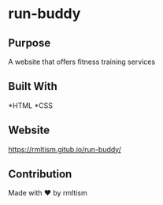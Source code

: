 # run-buddy

## Purpose
A website that offers fitness training services

## Built With
*HTML
*CSS

## Website
https://rmltism.gitub.io/run-buddy/

## Contribution
Made with ❤️ by rmltism

